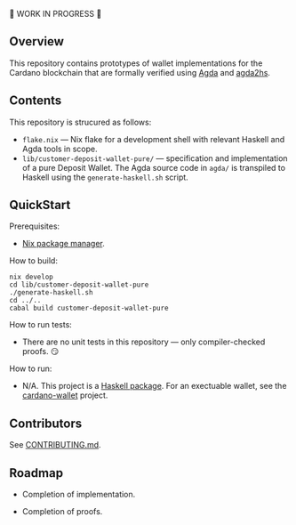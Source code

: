 
🚧 WORK IN PROGRESS 🚧

## Overview

This repository contains prototypes of wallet implementations for the Cardano blockchain that are formally verified using [Agda][] and [agda2hs][].

  [agda]: https://github.com/agda/agda
  [agda2hs]: https://github.com/agda/agda2hs

## Contents

This repository is strucured as follows:

* `flake.nix` — Nix flake for a development shell with relevant Haskell and Agda tools in scope.
* `lib/customer-deposit-wallet-pure/` — specification and implementation of a pure Deposit Wallet. The Agda source code in `agda/` is transpiled to Haskell using the `generate-haskell.sh` script.

## QuickStart

Prerequisites:

* [Nix package manager][nix].

How to build:

```console
nix develop
cd lib/customer-deposit-wallet-pure
./generate-haskell.sh
cd ../..
cabal build customer-deposit-wallet-pure
```

How to run tests:

* There are no unit tests in this repository — only compiler-checked proofs. 😏

How to run:

* N/A. This project is a [Haskell package][hackage]. For an exectuable wallet, see the [cardano-wallet][] project.

## Contributors

See [CONTRIBUTING.md](CONTRIBUTING.md).

## Roadmap

* Completion of implementation.
* Completion of proofs.


  [cardano-wallet]: https://github.com/cardano-foundation/cardano-wallet
  [hackage]: https://hackage.haskell.org
  [nix]: https://nixos.org/download/
